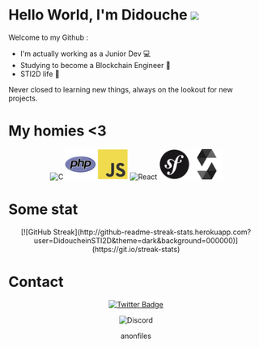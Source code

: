 # Hello World, I'm Didouche <img src="https://media.giphy.com/media/hvRJCLFzcasrR4ia7z/giphy.gif" width="30px"/>
Welcome to my Github : 
 * I'm actually working as a Junior Dev 💻
 * Studying to become a Blockchain Engineer 🌙
 * STI2D life 🖤

Never closed to learning new things, always on the lookout for new projects.

# My homies <3
<p align=center>
  <img title="C" src="https://upload.wikimedia.org/wikipedia/commons/thumb/1/19/C_Logo.png/640px-C_Logo.png" height="60px"/>
  <img title="PHP" src="https://github.com/devicons/devicon/blob/master/icons/php/php-original.svg" height="60px"/>
  <img title="Javascript" src="https://github.com/devicons/devicon/blob/master/icons/javascript/javascript-original.svg" height="60px"/>
  <img title="React" src="https://upload.wikimedia.org/wikipedia/commons/thumb/a/a7/React-icon.svg/640px-React-icon.svg.png" height="60px"/>
  <img title="Symfony" src="https://github.com/devicons/devicon/blob/master/icons/symfony/symfony-original.svg" height="60px"/>
  <img title="Solidity" src="https://github.com/devicons/devicon/blob/master/icons/solidity/solidity-original.svg" height="60px"/> 
</p>

# Some stat
<div align="center">
[![GitHub Streak](http://github-readme-streak-stats.herokuapp.com?user=DidoucheinSTI2D&theme=dark&background=000000)](https://git.io/streak-stats)
</div>

# Contact 
<div align="center">
  <a href="https://twitter.com/Oxafledev">
    <img src="https://img.shields.io/badge/Twitter-blue?style=for-the-badge&logo=twitter&logoColor=white" alt="Twitter Badge"/>
  </a>
  <p>
  <img title="Discord" src="https://logodownload.org/wp-content/uploads/2017/11/discord-logo-1-1.png" width="5%"/>
  </p>
  <p>
  anonfiles
  </p>
</div>
